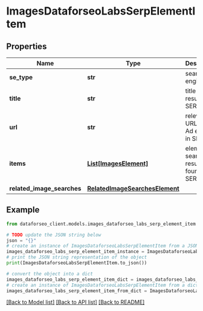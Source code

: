 # ImagesDataforseoLabsSerpElementItem


## Properties

Name | Type | Description | Notes
------------ | ------------- | ------------- | -------------
**se_type** | **str** | search engine type | [optional] 
**title** | **str** | title of the result in SERP | [optional] 
**url** | **str** | relevant URL of the Ad element in SERP | [optional] 
**items** | [**List[ImagesElement]**](ImagesElement.md) | elements of search results found in SERP | [optional] 
**related_image_searches** | [**RelatedImageSearchesElement**](RelatedImageSearchesElement.md) |  | [optional] 

## Example

```python
from dataforseo_client.models.images_dataforseo_labs_serp_element_item import ImagesDataforseoLabsSerpElementItem

# TODO update the JSON string below
json = "{}"
# create an instance of ImagesDataforseoLabsSerpElementItem from a JSON string
images_dataforseo_labs_serp_element_item_instance = ImagesDataforseoLabsSerpElementItem.from_json(json)
# print the JSON string representation of the object
print(ImagesDataforseoLabsSerpElementItem.to_json())

# convert the object into a dict
images_dataforseo_labs_serp_element_item_dict = images_dataforseo_labs_serp_element_item_instance.to_dict()
# create an instance of ImagesDataforseoLabsSerpElementItem from a dict
images_dataforseo_labs_serp_element_item_from_dict = ImagesDataforseoLabsSerpElementItem.from_dict(images_dataforseo_labs_serp_element_item_dict)
```
[[Back to Model list]](../README.md#documentation-for-models) [[Back to API list]](../README.md#documentation-for-api-endpoints) [[Back to README]](../README.md)


